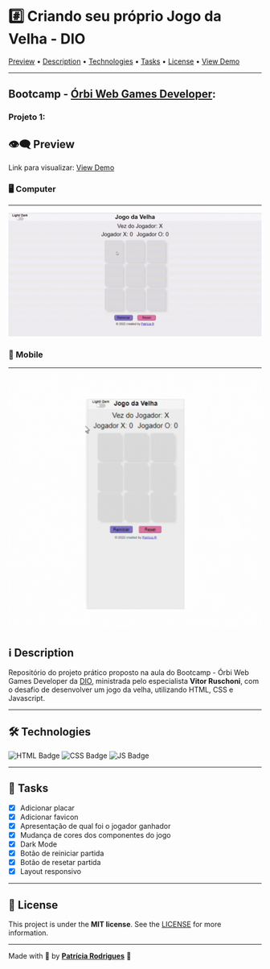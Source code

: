 # #️⃣ Criando seu próprio Jogo da Velha - DIO

[Preview](https://github.com/PatriciaRodriguesR/DIO-Jogo-Da-Velha#%EF%B8%8F%EF%B8%8F-preview) • [Description](https://github.com/PatriciaRodriguesR/DIO-Jogo-Da-Velha#%E2%84%B9%EF%B8%8F-description) • [Technologies](https://github.com/PatriciaRodriguesR/DIO-Jogo-Da-Velha#%EF%B8%8F-technologies) • [Tasks](https://github.com/PatriciaRodriguesR/DIO-Jogo-Da-Velha#-tasks) • [License](https://github.com/PatriciaRodriguesR/DIO-Jogo-Da-Velha#-license) • [View Demo](https://PatriciaRodriguesR.github.io/DIO-Jogo-Da-Velha/)

---

## Bootcamp - [Órbi Web Games Developer](https://www.dio.me/bootcamp/orbi-web-game-developer):

### Projeto 1:

## 👁️‍🗨️ Preview

Link para visualizar: [View Demo](https://PatriciaRodriguesR.github.io/DIO-Jogo-Da-Velha/)

### 🖥️ Computer

---

[![Computer](assets/Computer.gif)](https://github.com/PatriciaRodriguesR/DIO-Jogo-Da-Velha)

### 📱 Mobile

---

[![Mobile](assets/Mobile.gif)](https://github.com/PatriciaRodriguesR/DIO-Jogo-Da-Velha)

## ℹ️ Description

Repositório do projeto prático proposto na aula do Bootcamp - Órbi Web Games Developer da [DIO](https://www.dio.me/), ministrada pelo especialista **Vitor Ruschoni**, com o desafio de desenvolver um jogo da velha, utilizando HTML, CSS e Javascript.

---

## 🛠️ **Technologies**

![HTML Badge](https://img.shields.io/badge/HTML5-E34F26?style=for-the-badge&logo=html5&logoColor=white) ![CSS Badge](https://img.shields.io/badge/CSS3-1572B6?style=for-the-badge&logo=css3&logoColor=white) ![JS Badge](https://img.shields.io/badge/JavaScript-F7DF1E?style=for-the-badge&logo=javascript&logoColor=black)

---

## 📝 **Tasks**

- [x] Adicionar placar
- [x] Adicionar favicon
- [x] Apresentação de qual foi o jogador ganhador
- [x] Mudança de cores dos componentes do jogo
- [x] Dark Mode
- [x] Botão de reiniciar partida
- [x] Botão de resetar partida
- [x] Layout responsivo

---

## 📃 License

This project is under the **MIT license**. See the [LICENSE](https://github.com/PatriciaRodriguesR/DIO-Jogo-Da-Velha/blob/master/LICENSE) for more information.

---

Made with 💜 by [**Patrícia Rodrigues**](https://github.com/PatriciaRodriguesR/) 👋
